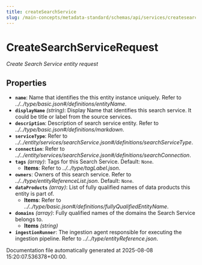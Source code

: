 ```yaml
---
title: createSearchService
slug: /main-concepts/metadata-standard/schemas/api/services/createsearchservice
---
```


# CreateSearchServiceRequest

*Create Search Service entity request*

## Properties

- **`name`**: Name that identifies the this entity instance uniquely. Refer to *../../type/basic.json#/definitions/entityName*.
- **`displayName`** *(string)*: Display Name that identifies this search service. It could be title or label from the source services.
- **`description`**: Description of search service entity. Refer to *../../type/basic.json#/definitions/markdown*.
- **`serviceType`**: Refer to *../../entity/services/searchService.json#/definitions/searchServiceType*.
- **`connection`**: Refer to *../../entity/services/searchService.json#/definitions/searchConnection*.
- **`tags`** *(array)*: Tags for this Search Service. Default: `None`.
  - **Items**: Refer to *../../type/tagLabel.json*.
- **`owners`**: Owners of this search service. Refer to *../../type/entityReferenceList.json*. Default: `None`.
- **`dataProducts`** *(array)*: List of fully qualified names of data products this entity is part of.
  - **Items**: Refer to *../../type/basic.json#/definitions/fullyQualifiedEntityName*.
- **`domains`** *(array)*: Fully qualified names of the domains the Search Service belongs to.
  - **Items** *(string)*
- **`ingestionRunner`**: The ingestion agent responsible for executing the ingestion pipeline. Refer to *../../type/entityReference.json*.


Documentation file automatically generated at 2025-08-08 15:20:07.536378+00:00.
